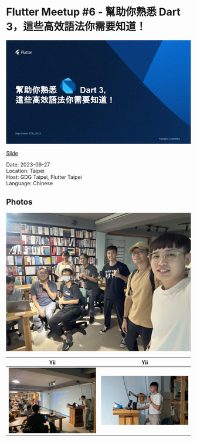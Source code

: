 # Flutter Meetup #6 - 幫助你熟悉 Dart 3，這些高效語法你需要知道！

<img src='cover.jpg'/>

[Slide](https://docs.google.com/presentation/d/14EaZRa-uBGp_kd61VEv2jsbvyCwVY10RI_wBMC3UWu8/edit?usp=sharing)

Date: 2023-09-27 <br>
Location: Taipei <br>
Host: GDG Taipei, Flutter Taipei <br>
Language: Chinese <br>

## Photos
![Selfie](photos/1.jpg)

Yii            | Yii
:-------------------------:|:-------------------------:|
![Yii](photos/2.jpg)  |  ![Yii](photos/3.jpg)